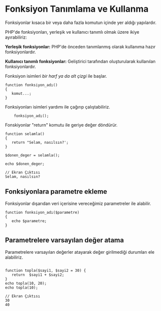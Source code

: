 # Fonksiyon Tanımlama ve Kullanma

Fonksiyonlar kısaca bir veya daha fazla komutun içinde yer aldığı yapılardır.

PHP'de fonksiyonları, yerleşik ve kullanıcı tanımlı olmak üzere ikiye ayırabiliriz:

**Yerleşik fonksiyonlar:** PHP'de önceden tanımlanmış olarak kullanıma hazır fonksiyonlardır.

**Kullanıcı tanımlı fonksiyonlar:** Geliştirici tarafından oluşturularak kullanılan fonksiyonlardır.

Fonksiyon isimleri *bir harf ya da alt çizgi* ile başlar.

```
function fonksiyon_adı()
{
   komut...;
}
```

Fonksiyonları isimleri yardımı ile çağırıp çalıştabiliriz.

```
    fonksiyon_adı();
```
Fonskiyonlar "return" komutu ile geriye değer döndürür.
```
function selamla()
{
   return "Selam, nasılsın?';
}

$donen_deger = selamla(); 

echo $donen_deger;

// Ekran Çıktısı
Selam, nasılsın?
```
## Fonksiyonlara parametre ekleme
Fonksiyonlar dışarıdan veri içerisine vereceğimiz parametreler ile alabilir.
```
function fonksiyon_adı($parametre)
{
   echo $parametre;
}
```
## Parametrelere varsayılan değer atama
Parametrelere varsayılan değerler atayarak değer girilmediği durumları ele alabiliriz.
```

function topla($sayi1, $sayi2 = 30) {
   return  $sayi1 + $sayi2;
}
echo topla(10, 20);
echo topla(10);

// Ekran Çıktısı
30
40
```




